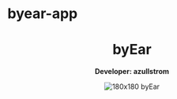 # byear-app

<div align="center">
<h1>byEar</h1>
  
<b>Developer: azullstrom</b>

![180x180 byEar](https://github.com/azullstrom/byEar-unity-app/assets/91020676/d7ad4390-f18b-4271-a3c3-f9b75c80761b)
  
</div>
